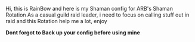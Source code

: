Hi, this is RainBow and here is my Shaman config for ARB's Shaman Rotation As a casual guild raid leader, i need to focus on calling stuff out in raid and this Rotation help me a lot, enjoy

**Dont forgot to Back up your config before using mine**

